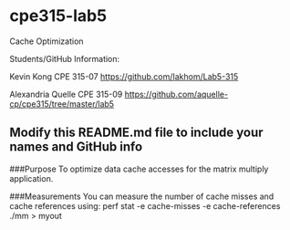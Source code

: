 # cpe315-lab5
Cache Optimization

Students/GitHub Information:

Kevin Kong  	  CPE 315-07
https://github.com/Iakhom/Lab5-315

Alexandria Quelle CPE 315-09
https://github.com/aquelle-cp/cpe315/tree/master/lab5



## Modify this README.md file to include your names and GitHub info


###Purpose
To optimize data cache accesses for the matrix multiply application.

###Measurements
You can measure the number of cache misses and cache references using:
    perf stat -e cache-misses -e cache-references ./mm > myout



